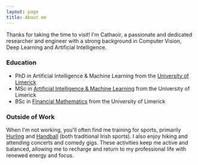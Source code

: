 ```yaml
---
layout: page
title: About me
---
```


Thanks for taking the time to visit! I'm Cathaoir, a passionate and dedicated researcher and engineer with a strong background in Computer Vision, Deep Learning and Artificial Intelligence. 

### Education
- PhD in Artificial Intelligence & Machine Learning from the [University of Limerick](https://www.ul.ie/)
- MSc in [Artificial Intelligence & Machine Learning](https://www.ul.ie/gps/artificial-intelligence-machine-learning-msc) from the University of Limerick
- BSc in [Financial Mathematics](https://www.ul.ie/courses/bachelor-science-financial-mathematics) from the University of Limerick

### Outside of Work
When I'm not working, you'll often find me training for sports, primarily [Hurling](https://en.wikipedia.org/wiki/Hurling) and [Handball](https://en.wikipedia.org/wiki/Gaelic_handball) (both traditional Irish sports). I also enjoy hiking and attending concerts and comedy gigs. These activities keep me active and balanced, allowing me to recharge and return to my professional life with renewed energy and focus.

